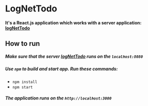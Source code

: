# LogNetTodo 
#### It's a React.js application which works with a server application: [logNetTodo](https://github.com/ShevchukJulia/logNetTodo)

## How to run
##### Make sure that the server [logNetTodo](https://github.com/ShevchukJulia/logNetTodo) runs on the `localhost:8080`
##### Use `npm` to build and start app. Run these commands:
- `npm install`
- `npm start`

##### The application runs on the `http://localhost:3000`
